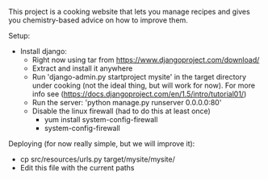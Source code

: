 This project is a cooking website that lets you manage recipes and gives you
chemistry-based advice on how to improve them.


Setup:
- Install django:
  - Right now using tar from https://www.djangoproject.com/download/
  - Extract and install it anywhere
  - Run 'django-admin.py startproject mysite' in the target directory under
     cooking (not the ideal thing, but will work for now). For more info
     see (https://docs.djangoproject.com/en/1.5/intro/tutorial01/)
  - Run the server: 'python manage.py runserver 0.0.0.0:80'
  - Disable the linux firewall (had to do this at least once)
    - yum install system-config-firewall
    - system-config-firewall

Deploying (for now really simple, but we will improve it):
  - cp src/resources/urls.py target/mysite/mysite/
  - Edit this file with the current paths
